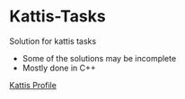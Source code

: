 # Kattis-Tasks
Solution for kattis tasks
- Some of the solutions may be incomplete
- Mostly done in C++

[Kattis Profile](https://open.kattis.com/users/wen-junhua)
